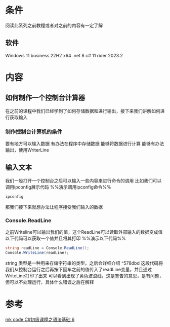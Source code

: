 # 条件
阅读此系列之前教程或者对之前的内容有一定了解
## 软件
Windows 11 business 22H2 x64
.net 8
c# 11
rider 2023.2
# 内容
## 如何制作一个控制台计算器
在之前的课程中我们已经学到了如何存储数据和进行输出，接下来我们讲解如何进行获取输入
### 制作控制台计算机的条件
要有地方可以输入数据
有办法在程序中存储数据
能够将数据进行计算
能够有办法输出，使用WriterLine
## 输入文本
我们一般打开一个控制台之后可以输入一些内容来进行命令的调用
比如我们可以调用ipconfig展示代码
%%演示调用ipconfig命令%%
```ps1
ipconfig
```
那我们接下来就想办法让程序接受我们输入的数据
### Console.ReadLine
之前Writeline可以输出我们的值，这个ReadLine可以读取外部输入的数据变成值
以下代码可以获取一个值并且将其打印
%%演示以下代码%%
```cs
string readLine = Console.ReadLine();  
Console.WriteLine(readLine);
```
string 类型是一种用来存储字符串的类型，之后会详细介绍 ^578dbd
这段代码将我们从控制台运行之后再按下回车之前的值传入了readLine变量，并且通过WriteLine打印了出来
可以看到出现了黄色波浪线，这是警告的意思，是有问题，但可以不处理运行，具体什么错误之后在解释
# 参考
[mk code C#初级课程之语法基础 6](http://mkcode.net/html/csharp_jc/chuji/yufa.html)